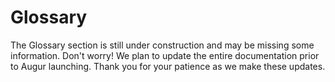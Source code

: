 Glossary
========
<aside class="notice">The Glossary section is still under construction and may be missing some information. Don't worry! We plan to update the entire documentation prior to Augur launching. Thank you for your patience as we make these updates.</aside>
<!--
this section will include subsections for all terms used and descriptions of what they are and what they do. This is to avoid repeating them same information over and over again in function descriptions in the API section. This section should be easy to navigate and easy to link to specific concepts. To that end, each concept should have it's own subsection.

Goals:
  - Easy to navigate
    - every term has it's own "section" for easy linking
    - alphabetical
  - Human Readable language
 -->
This section of the documentation is dedicated to terms found and used throughout the rest of documentation. Below you will find sections about terms used in Augur. The goal is to explain everything that might be confusing in an easy to understand way.

## All Reporting

All Reporting is the third level of the [Reporting](#report) system, second if the [Market](#market) never had a set [Automated Reporter](#automated-reporter). If a Market has gone through [Limited Reporting](#limited-reporting) and while [Awaiting Finalization](#market-awaiting-finalization) is challenged then the Market will be moved into the upcoming All Reporting level of the next [Reporting Window](#reporting-window). Every Reporter is expected to report on All Reporting Markets during a Reporting Window's [Reporting Phase](#reporting-phase) in which they are Reporting. All Reporting lasts for 27 days and is followed by a 3 day [Dispute Phase](#dispute-phase) where a [Dispute Bond](#dispute-bond) can be posted to force the final reporting system level, a [Fork](#fork). All Reporting takes place within a Reporting Window.

## Ask Order

An Ask Order is an [Order](#order) indicating the desire of the [Maker](#maker) to sell [Shares](#shares) of one or more [Outcomes](#outcome). This is the opposite of a [Bid Order](#bid-order).

## Automated Reporter

An Automated Reporter is a single address designated to submit the [Proposed Outcome](#proposed-outcome) for a [Market](#market) during [Automated Reporting](#automated-reporting). The Automated Reporter is set by the [Market Creator](#market-creator) during Market Creation. If no Automated Reporter is set then the market will use [Limited Reporting](#limited-reporting) as it's first attempt to be [Finalized](#finalized), instead of Automated Reporting.

## Automated Reporting

Automated Reporting is the first and fastest way that a [Market](#market) can be [Reported](#report) on. One address will be responsible for submitting a [Proposed Outcome](#proposed-outcome) for the Market and will have 3 days to do so after a Market's [End Time](#end-time). After the Automated Report has been submitted by the automated [Reporter](#reporter) then a 3 day [Dispute Phase](#dispute-phase) begins where in anyone can post a bond to dispute the [Market Awaiting Finalization](#market-awaiting-finalization). If the [Dispute Bond](#dispute-bond) is posted then the market is moved into the next [Reporting Window](#reporting-window) and will be subject to [Limited Reporting](#limited-reporting). Automated Reporting is independent of Reporting Windows.

## Bid Order

A Bid Order is an [Order](#order) indicating the desire of the [Maker](#maker) to buy [Shares](#shares) of one or more [Outcomes](#outcome). This is the opposite of an [Ask Order](#ask-order).

## Binary Market

A Binary Market is a [market](#market) with only two [outcomes](#outcome), as well as Indeterminate which is always a possible outcome. Binary markets are for yes or no questions, if you need more than a yes or no then a [Categorical](#categorical-market) or [Scalar](#scalar-market) market might fit your needs better.

## Branch

A Branch can be thought of as a separate universe of Augur where the [Proposed Outcome](#proposed-outcome) submitted for a [All Reporting](#all-reporting) [Market](#market) is [Disputed](#dispute-bond) and multiple versions of Augur are needed to resolve the dispute. Each version of Augur is a different Branch, where each version will feature a copy of Augur's state with the one difference being the Proposed Outcome of the Market that caused the [Fork](#fork). Once the Fork occurs, [REP](#REP) holders will have to choose which branch to migrate their REP to. Migration is a one way action and is final. The Market that caused the Fork will be considered [Finalized](#finalized-market) in all branches, however only the branch that has the most REP migrated to it after 60 days will allow traders to [Settle](#settlement) [Shares](#shares) and payout [Reporters](#reporters) their [Reporting Fees](#reporting-fee).

## Categorical Market

A Categorical Market is a [market](#market) with more than 2 potential [outcomes](#outcome), but no more than 8. As with all markets, Indeterminate is also an outcome not included in the 8 outcome maximum. Categorical Markets are best for multiple choice type questions, which team wins a tournament or what color tie the President of the United States wears at his next press conference. If you just need a yes or no question, you will probably want to make a [Binary Market](#binary-market). If you wanted to guess the temperature in degrees on a certain day, you would probably want to use a [Scalar Market](#scalar-market) for that, as it would be very difficult to pin down 8 possibilities and it's not a yes or no question.

## Challenge

Challenge is used to describe the act of a [REP](#rep) holder posting a [Dispute Bond](#dispute-bond) to dispute or "challenge" the [Proposed Outcome](#proposed-outcome) of a [Market Awaiting Finalization](#market-awaiting-finalization) before it is [Finalized](#finalized-market).

## Complete Set

A Complete Set is a collection of [Shares](#shares) in every [Outcome](#outcome). Complete Sets are created when the [Maker](#maker) and [Taker](#taker) of an [Order](#order) both use currency to pay for the trade, as opposed to one or both parties using Shares to complete the trade. When both parties use shares to complete the trade then a Complete Set will be formed and settled (destroyed). The range of the [market](#market), ([maxDisplayPrice](#maximum-display-price) - [minDisplayPrice](#minimum-display-price)) - [Trading Fees](#trading-fees) ETH will then be paid out proportionally to both the Maker and Taker based on their respective Shares value at the time of settlement. The Trading Fees extracted will go toward paying for the reporting system and paying the [Market Creator](#market-creator) their set [Trading Fee](#trading-fee) from share settlement.

## Dispute Bond

A Dispute Bond is a bond posted to force another round of [Reporting](#report) if a [Reporter](#reporter) feels the [Proposed Outcome](#proposed-outcome) of a [Market Awaiting Finalization](#market-awaiting-finalization) isn't accurate. If the [Market's](#market) Proposed Outcome is changed in the forced round of reporting then the poster of the dispute bond will get their money back for successfully challenging the false [Outcome](#outcome) of the Market.

## Dispute Phase

A Dispute Phase is a three (3) day window after a [Market](#market) has been [Reported](#report) on before which the [Proposed Outcome](#proposed-outcome) of the market [Finalized](#finalized-market). During this 3 day period, a [Reporter](#reporter) can post a [Dispute Bond](#dispute-bond) for a particular market if they would like to force another round of reporting on that market. The market will be moved into the next coming [Reporting Window](#reporting-window). Markets in the Dispute Phase are sometimes referred to as [Markets Awaiting Finalization](#market-awaiting-finalization).

## End Time

End Time is the date and time that a [Market](#market)'s event will have come to pass and should be known. After this date and time has passed the Market will get [Reported](#report) on and [Finalized](#finalized-market).

## Fill Order

Filling an [Order](#order) is when a [Taker](#taker) provides what the [Maker](#maker) of the order is seeking in their order. If a taker only provides some of what the Maker wants then it's known as a partial fill. If the Taker provides exactly what the Maker requests then it's known as completely filling the order.

## Finalized Market

A Finalized Market is a [Market](#market) that has [Awaited Finalization](#market-awaiting-finalization) and has not been disputed, the [Proposed Outcome](#proposed-outcome) is now considered final. This market will now allow [Share](#shares) holders to [settle](#settlement) their shares with the market.

## Fork

A Fork occurs if a [Market Awaiting Finalization](#market-awaiting-finalization) from an [All Reporting](#all-reporting) round of [Reporting](#report) is [Disputed](#dispute-bond). A Fork causes Augur to create multiple [Branches](#branch) of itself, where each branch is a copy of the current state of Augur with the only difference being the [Finalized](#finalized-market) [outcome](#outcome) of the [Market](#market) that caused the Fork to occur. There will be a branch created for each possible outcome of the market, including invalid. [REP](#REP) holders will need to choose which branch they want to migrate their REP tokens too. Migration is one way and final. After sixty (60) days the [Fork Period](#fork-period) ends and the branch with the most REP migrated too it will allow traders to settle shares for that market and [Reporting Fees](#reporting-fee) will be paid out to [Reporters](#reporter) for that branch.

## Fork Period

The Fork Period is a sixty (60) day window of time after a [Fork](#fork) has occurred.

## Limited Reporting

Limited Reporting is the second level of [Reporting](#report) and is the first attempt at [Market Finalization](#finalized-market) if an [Automated Reporter](#automated-reporter) hasn't been set by the [Market Creator](#market-creator). Limited Reporting means the [Market](#market) needs to be reported on by a certain amount of [Reporters](#reporter) who will stake their REP on the [Proposed Outcome](#proposed-outcome) of their choosing. Limited Reporting has a [Reporting Phase](#reporting-phase) that lasts for twenty seven (27) days and has a three (3) day [Dispute Phase](#dispute-phase) following it. If a Limited Report's Proposed Outcome is [challenged](#challenge) the Market is moved into the [All Reporting](#all-reporting) state and attached to the next [Reporting Window](#reporting-window). Limited Reporting takes place within a Reporting Window.

## Maker

A Maker is the creator of an [Order](#order) that is placed on the [Order Book](#order-book). They escrow currency or [Shares](#shares) into their Order in order to buy or sell Shares of an [Outcome](#outcome) of a [Market](#market).

## Market

A market is created by users of Augur for a small fee. They are used to describe an upcoming event that people would presumably be interested in wagering on. They should also provide information on how to verify the [outcome](#outcome) of the event, the more specific the better. Each market created on the Augur network will have an automatically managed [Order Book](#order-book), which will allow users to buy and sell [Shares](#shares) of different outcomes of the market. The [Market Creator](#market-creator) can set the [Trading Fee](#trading-fee) for the market, which once set cannot be raised, which will determine their cut of all shares [Settled](#settlement) on the Market. There are three different Market types supported by Augur, they are: [Binary](#binary-market), [Categorical](#categorical-market), and [Scalar](#scalar-market).

## Market Creator

A Market Creator is a user who created a [market](#market). They are charged a small fee to make a new market but can determine the [Trading Fee](#trading-fee) for [Settlement](#settlement) of [Shares](#shares) on that market. Market Creators are incentivized to create popular markets so as to generate the most amount of Settlement fees for themselves. Other information a market requires is the actual question being purposed, the type of market, the number of [Outcomes](#outcome), [End Time](#end-time), and a [Topic](#topic).

## Market Awaiting Finalization

Market Awaiting Finalization occurs when a [Market](#market) has been [Reported](#report) on and has a [Proposed Outcome](#proposed-outcome). Market's await finalization for a period of 3 days, which is the length of the [Dispute Phase](#dispute-phase), in which [REP](#rep) Holders are allowed to post a [Dispute Bond](#dispute-bond) to force another round of reporting for the Market Awaiting Finalization. If a Market's Proposed Outcome is not [Challenged](#challenge) for 3 days it becomes a [Finalized Market](#finalized-market).

## Maximum Display Price

The Maximum Display Price (often seen as `maxDisplayPrice`) is the maximum price allowed for a share on a [market](#market). For [Binary](#binary-market) or [Categorical](#categorical-market) Markets this value is always 1, as in 1 ETH. [Scalar](#scalar-market) markets' Maximum Display Price would be the top end of the range set by the [Market Creator](#market-creator).

## Minimum Display Price

The Minimum Display Price (often seen as `minDisplayPrice`) is the minimum price allowed for a share on a [market](#market). For [Binary](#binary-market) or [Categorical](#categorical-market) Markets this value is always 0, as in 0 ETH. [Scalar](#scalar-market) markets' Minimum Display Price would be the bottom end of the range set by the [Market Creator](#market-creator).

## Open Order

An Open Order is an [Order](#order) that is currently on the [Order Book](#order-book) and has not been completely [Filled](#fill-order).

## Order

An Order can be thought of as the recorded interest of a user to execute a trade of some amount of [Shares](#shares) at a defined price point. Orders come in two types, [Bid Orders](#bid-order) and [Ask Orders](#ask-order), which indicate an attempt to buy or sell respectively. The [Maker](#maker) of the order will also need to escrow currency or shares in order to provide their half of the trade. The information stored in an Order is as follows: the type of order, the [Market](#market) the order is trading on, the [Outcome](#outcome) the order is concerned with buying or selling, the Maker's address, the price per share, the amount of shares to trade, what block number the order was created during, the amount of currency or Shares escrowed in the order by the Maker for their half of the trade.

## Order Book

The Order Book is the collection of all [Open Orders](#open-order) currently available for a [Market](#market). [Orders](#order) are placed on the order book by [Makers](#maker) and are [Filled](#fill-order) by [Takers](#taker). Orders are divided up by which type, or side, of order they are [Bid](#bid-order) or [Ask](#ask-order). Orders are further divided up by [Outcome](#outcome).

## Outcome

An outcome is a potential result of a [Market](#market)'s future event. For example, a market with a question of "Will it rain anywhere in New York City on November 1st, 2032 as reported by www.weather.com?" would have three potential [Outcomes](#outcome): Yes, No, and Invalid. Invalid would be an option if the world blew up before November 1st, 2032 and there was no New York City or www.weather.com to verify the Market's Outcome. More realistically this can happen for markets that have too vague of a question. A good example of a vague market that would most likely be voted invalid would be "Does God exist?" as no one has a definitive answer.

## Position

A Position is the amount of [Shares](#share) that is owned (a long position) or borrowed and then sold (a short position) by an individual. A position can be profitable or unprofitable, depending on [Market](#market) movements. Positions can be Open or Closed. An Open Position simply means you currently own the shares, where as a closed position means you have now redeemed your shares and have cashed out for currency. Closing a short positions means you are buying the Shares of the [Outcome](#outcome) you are short on, where as closing a long position means selling the Shares you own.

## Registration Token

A Registration Token is purchasable by [REP](#REP) holders for REP and is used as a sort of ticket to participate in the upcoming [Reporting Window](#reporting-window) that the Registration Token belongs to. Once the Reporting Window has started, you will need the Registration Token to be able to report. When the [Reporter](#reporter) finishes [Reporting](#report) they are able to redeem their Registration Token for the REP spent to purchase it. The Registration Token cannot be redeemed once the reporting window it belongs to has passed if the Reporter did not Report and the deposit is lost. The Registration Token is designed as a sort of deposit to ensure that Reporters who sign up to Report in the upcoming Reporting Window actually show up and participate in the reporting process, or lose their deposit.

## REP

REP, also known as Reputation, Reputation Tokens, or REP Tokens, is the currency used by the Augur Decentralized Oracle System. REP is used to purchase a [Registration Token](#registration-token) for an upcoming [Reporting Window](#reporting-window) and to [Report](#report) on the [outcome](#outcome) of [Markets](#market). Once you have registered for a Reporting Window, when the time comes to report you will be shown markets that need to be finalized. You will be asked to wager REP on an outcome based on how confident you are in that outcome being the result of the question asked in the market. The markets you will see for reporting are all past their [End Time](#end-time) and the outcome should be determinable. If the outcome is not determinable you can wager your rep into the Indeterminate outcome. The more REP you wager, the larger the share of the [Reporting Fees](#reporting-fee) you will receive if you report with the consensus.

## Report

A Report, or Reporting, is the staking of [REP](#REP) on the [Outcome](#outcome) of a [Market](#market) that's passed it's [End Time](#end-time) by a [Reporter](#reporter). The staking of REP is the act of Reporting. Reporting as a term can be used to describe the act of submitting a report for a single market or a number of markets. Reporting takes place during a [Reporting Window](#reporting-window). For a detailed breakdown of the Reporting System in Augur, see the [Reporting Section](#reporting).

## Reporter

A Reporter, or Registered Reporter, is a [REP](#REP) holder who
Stakes REP on the [Outcome](#outcome) of a [Market](#market) who's [End Time](#end-time) has come to pass and is not [Awaiting Finalization](#market-awaiting-finalization). A Reporter can be assigned by the [Market Creator](#market-creator) during Market Creation for [Automated Reporting](#automated-reporting), otherwise REP holders will need to purchase a [Registration Token](#registration-token) for an upcoming [Reporting Window](#reporting-window) in order to [Report](#report) on the Outcome of Markets. Reporters are expected to Report accurately as the Market's event should have come to pass and the result should be known.

## Reporting Fee

The Reporting Fee is used to help pay for Augur's Decentralized Oracle System. When [Shares](#shares) are [Settled](#settlement) (aka destroyed), before paying out to the share holders Augur will extract the [Trading Fees](#trading-fees), which includes the [Trading Fee](#trading-fee) and the Reporting Fee. The Reporting Fees are sent to the [Reporting Window](#reporting-window) that contains the [market](#market) being traded on, and are later used to pay [REP](#rep) holders for [Reporting](#report) on the Outcome of Markets.

## Reporting Phase

The Reporting Phase occurs in the first twenty seven (27) days of a [Reporting Window]. During this phase, [Limited Reporting](#limited-reporting) and [All Reporting](#all-reporting) [Markets](#market) are [Reported](#report) on by [Reporters](#reporter).

## Reporting Window

The Reporting Window is a period of 30 days in which [Markets](#markets) that have passed their [End Time](#end-time) are expected to be [Reported](#report) on by [Reporters](#reporter). Reporting Windows last for thirty (30) days and consist of two (2) phases, the [Reporting Phase](#reporting-phase) and the [Dispute Phase](#dispute-phase). The Reporting Phase lasts twenty seven (27) days in which [Limited Reporting](#limited-reporting) and [All Reporting](#all-reporting) Markets are Reported on. The Dispute Phase lasts three (3) days and during this time any [REP](#REP) holder is allowed to post a [Dispute Bond](#dispute-bond) to [Challenge](#challenge) the [Proposed Outcome](#proposed-outcome) of the [Market Awaiting Finalization](#market-awaiting-finalization). Reporting Windows are occasionally referred to as "Reporting Cycles" or "Reporting Periods" as those were legacy terms for a Reporting Window during development of Augur.

## Scalar Market

A Scalar Market is a [Market](#market) with a range for potential [outcomes](#outcome). A scalar market example might be "According to www.weather.com, what will the temperature in Fahrenheit be at SFO on January 3rd, 2062 at 1:00pm?". In this example market, we might set the [minDisplayPrice](#minimum-display-price) of the market to -50 and the [maxDisplayPrice](#maximum-display-price) to 150. This would allow for the market to [Settle](#settlement) on any number between the two. Sometimes you don't need a range of potential outcomes, only a simple yes/no or a small number of choices, in these cases you would want to use a [Binary](#binary-market) or [Categorical](#categorical-market) Market respectively.

## Settlement

Settlement is something that happens one of two ways. The first is when a trader who holds [Shares](#shares) would like to cash out of their [Position](#position) on a [Finalized Market](#finalized-market). The other is the collection of a [Complete Set](#complete-set) which can happen before a Market Finalizes. The [Trading Fees](#trading-fees), which includes both the [Trading Fee](#trading-fee) and the [Reporting Fee](#reporting-fee), are only extracted during settlement.

## Shares

A Share is the ownership of a portion of a [Market's](#market) [Outcome's](#outcome) value. A [Complete Set](#complete-set) of Shares are created when both the [Maker](#maker) and [Taker](#taker) of an [Order](#order) send currency to the market to complete an [Order](#order). Shares are settled (destroyed) when a Complete Set is sold back to the market.

## Taker

A Taker is someone who partially or fully [Fills](#fill-order) an [Open Order](#open-order) on the [Order Book](#order-book). Takers send currency or [Shares](#shares) to fill the Open Order and complete their half of the trade described in the [Order](#order).

## Topic

A Topic is a keyword used to categorize [markets](#market). All markets must have a topic, and are optionally allowed up to two sub-topics to further categorize the Market. An example Market for "Will the New York Giants win Super Bowl 100?" might have a Topic of "Sports" and sub-topics of "American Football" and "NFL". The Topics are set by the [Market Creator](#market-creator) when a new market is made and cannot be changed.

## Trading Fee

A Trading Fee is set by the [Market Creator](#market-creator) when he or she creates a new [Market](#market). Once the trading fee is set, it can never be increased, only decreased. The Trading Fee must be between 0% and 50%. The Trading Fee and the [Reporting Fee](#reporting-fee) are both extracted at the same time whenever [Shares](#shares) are [Settled](#settlement). Shares can be settled when a user amasses a [Complete Set](#complete-set) or when the market has been [Finalized](#finalized-market) and you want to close your open [Position](#position). The Trading Fee is designed to incentivize users to make popular markets as they stand to earn money if enough people trade on the market. They can then recoup their market creation cost and ideally turn a profit on posting interesting markets. The [Trading Fees](#trading-fees) are discussed in more details in the [Trading](#trading) section of the documentation.

## Proposed Outcome

The Proposed Outcome is the currently proposed [Outcome](#outcome) for a [Market](#market) that is [Awaiting Finalization](#market-awaiting-finalization). In other words, it's the outcome [Reporters](#reporters) have staked their [REP](#rep) on to indicate that it is the correct outcome of the Market. If a market isn't [Challenged](#challenge) while Awaiting Finalization by a REP holder posting a [Dispute Bond](#dispute-bond) then the Market will become [Finalized](#finalized-market) and the Prosed Outcome will be final.
